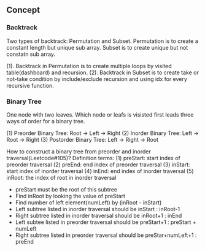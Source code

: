 ## Concept


### Backtrack

Two types of backtrack: Permutation and Subset.
Permutation is to create a constant length but unique sub array. Subset is to create unique but not constatn sub array.

(1). Backtrack in Permutation is to create multiple loops by visited table(dashboard) and recursion.
(2). Backtrack in Subset is to create take or not-take condition by include/exclude recursion and using idx for every recursive function.

### Binary Tree

One node with two leaves. Which node or leafs is visisted first leads three ways of order for a binary tree.

(1) Preorder Binary Tree: Root -> Left -> Right
(2) Inorder Binary Tree: Left -> Root -> Right
(3) Postorder Binary Tree: Left -> Right -> Root

How to construct a binary tree from preorder and inorder traversal(Leetcode#105)?
Definition terms:
(1) preStart: start index of preorder traversal
(2) preEnd: end index of preorder traversal
(3) inStart: start index of inorder traversal
(4) inEnd: end index of inorder traversal
(5) inRoot: the index of root in inorder traversal

* preStart must be the root of this subtree
* Find inRoot by looking the value of preStart
* Find number of left element(numLeft) by (inRoot - inStart)
* Left subtree listed in inorder traversal should be inStart : inRoot-1
* Right subtree listed in inorder traversal should be inRoot+1 : inEnd
* Left subtee listed in preorder traversal should be preStart+1 : preStart + numLeft
* Right subtree listed in preorder traversal should be preStar+numLeft+1 : preEnd
